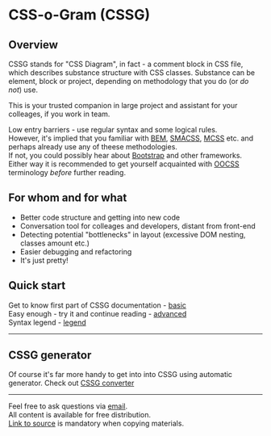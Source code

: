 # CSS-o-Gram (CSSG)

## Overview

CSSG stands for "CSS Diagram", in fact - a comment block in CSS file, which describes substance structure with CSS classes. Substance can be element, block or project, depending on methodology that you do (or _do not_) use.

This is your trusted companion in large project and assistant for your colleages, if you work in team.

Low entry barriers - use regular syntax and some logical rules.  
However, it's implied that you familiar with [BEM](http://ru.bem.info/method/), [SMACSS](http://smacss.com/), [MCSS](https://github.com/operatino/MCSS) etc. and perhaps already use any of theese methodologies.  
If not, you could possibly hear about [Bootstrap](http://twitter.github.io/bootstrap/) and other frameworks.  
Either way it is recommended to get yourself acquainted with [OOCSS](http://oocss.org/) terminology _before_ further reading.

## For whom and for what

* Better code structure and getting into new code
* Conversation tool for colleages and developers, distant from front-end
* Detecting potential "bottlenecks" in layout (excessive DOM nesting, classes amount etc.)
* Easier debugging and refactoring
* It's just pretty!

## Quick start

Get to know first part of CSSG documentation - [basic](https://github.com/CSSG/css-o-gram/blob/master/basic.md)  
Easy enough - try it and continue reading - [advanced](https://github.com/CSSG/css-o-gram/blob/master/advanced.md)  
Syntax legend - [legend](https://github.com/CSSG/css-o-gram/blob/master/legend.md)

-----

## CSSG generator

Of course it's far more handy to get into into CSSG using automatic generator.
Check out [CSSG converter](https://github.com/CSSG/css-o-gram_tool)

-----

Feel free to ask questions via [email](mailto:stewiekillsloiss@gmail.com).  
All content is available for free distribution.  
[Link to source](https://github.com/CSSG/css-o-gram) is mandatory when copying materials.
